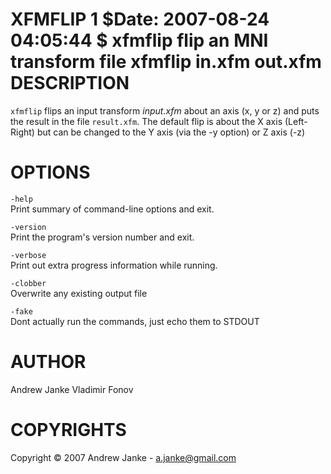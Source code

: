 XFMFLIP
1
$Date: 2007-08-24 04:05:44 $
xfmflip
flip an MNI transform file
xfmflip
in.xfm
out.xfm
DESCRIPTION
===========

`xfmflip` flips an input transform *input.xfm* about an axis (x, y or z) and puts the result in the file `result.xfm`. The default flip is about the X axis (Left-Right) but can be changed to the Y axis (via the -y option) or Z axis (-z)

OPTIONS
=======

`-help`  
Print summary of command-line options and exit.

`-version`  
Print the program's version number and exit.

`-verbose`  
Print out extra progress information while running.

`-clobber`  
Overwrite any existing output file

`-fake`  
Dont actually run the commands, just echo them to STDOUT

AUTHOR
======

Andrew Janke Vladimir Fonov

COPYRIGHTS
==========

Copyright © 2007 Andrew Janke - a.janke@gmail.com

